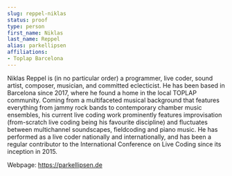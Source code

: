 ```yaml
---
slug: reppel-niklas
status: proof
type: person
first_name: Niklas
last_name: Reppel
alias: parkellipsen
affiliations:
- Toplap Barcelona
---
```


Niklas Reppel is (in no particular order) a programmer, live coder, sound artist, composer, musician, and committed eclecticist. He has been based in Barcelona since 2017, where he found a home in the local TOPLAP community. Coming from a multifaceted musical background that features everything from jammy rock bands to contemporary chamber music ensembles, his current live coding work prominently features improvisation (from-scratch live coding being his favourite discipline) and fluctuates between multichannel soundscapes, fieldcoding and piano music. He has performed as a live coder nationally and internationally, and has been a regular contributor to the International Conference on Live Coding since its inception in 2015. 

Webpage: https://parkellipsen.de

